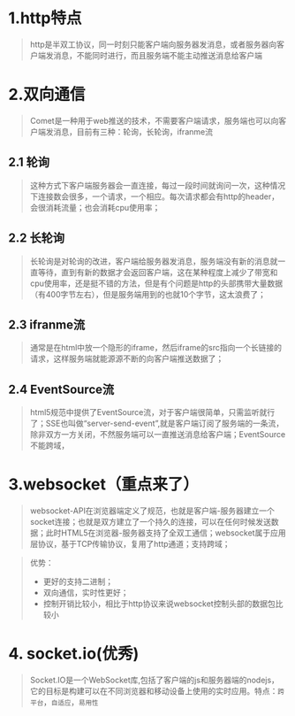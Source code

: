 # 1.http特点
> http是半双工协议，同一时刻只能客户端向服务器发消息，或者服务器向客户端发消息，不能同时进行，而且服务端不能主动推送消息给客户端
# 2.双向通信
> Comet是一种用于web推送的技术，不需要客户端请求，服务端也可以向客户端发消息，目前有三种：轮询，长轮询，ifranme流
## 2.1 轮询
 > 这种方式下客户端服务器会一直连接，每过一段时间就询问一次，这种情况下连接数会很多，一个请求，一个相应。每次请求都会有http的header，会很消耗流量；也会消耗cpu使用率；
## 2.2 长轮询
> 长轮询是对轮询的改进，客户端给服务器发消息，服务端没有新的消息就一直等待，直到有新的数据才会返回客户端，这在某种程度上减少了带宽和cpu使用率，还是挺不错的方法，但是有个问题是http的头部携带大量数据（有400字节左右），但是服务端用到的也就10个字节，这太浪费了；
## 2.3 ifranme流
> 通常是在html中放一个隐形的iframe，然后iframe的src指向一个长链接的请求，这样服务端就能源源不断的向客户端推送数据了；
## 2.4 EventSource流
> html5规范中提供了EventSource流，对于客户端很简单，只需监听就行了；SSE也叫做“server-send-event”,就是客户端订阅了服务端的一条流，除非双方一方关闭，不然服务端可以一直推送消息给客户端；EventSource不能跨域，
# 3.websocket（重点来了）
> websocket-API在浏览器端定义了规范，也就是客户端-服务器建立一个socket连接；也就是双方建立了一个持久的连接，可以在任何时候发送数据；此时HTML5在浏览器-服务器支持了全双工通信；websocket属于应用层协议，基于TCP传输协议，复用了http通道；支持跨域；

> 优势：
> - 更好的支持二进制；
> - 双向通信，实时性更好；
> - 控制开销比较小，相比于http协议来说websocket控制头部的数据包比较小
# 4. socket.io(优秀)
> Socket.IO是一个WebSocket库,包括了客户端的js和服务器端的nodejs，它的目标是构建可以在不同浏览器和移动设备上使用的实时应用。特点：`跨平台`，`自适应`，`易用性`